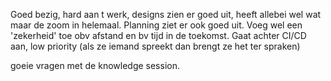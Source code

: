 Goed bezig, hard aan t werk, designs zien er goed uit, heeft allebei wel wat maar de zoom in helemaal. Planning ziet er ook goed uit. Voeg wel een 'zekerheid' toe obv afstand en bv tijd in de toekomst. Gaat achter CI/CD aan, low priority (als ze iemand spreekt dan brengt ze het ter spraken)

goeie vragen met de knowledge session. 